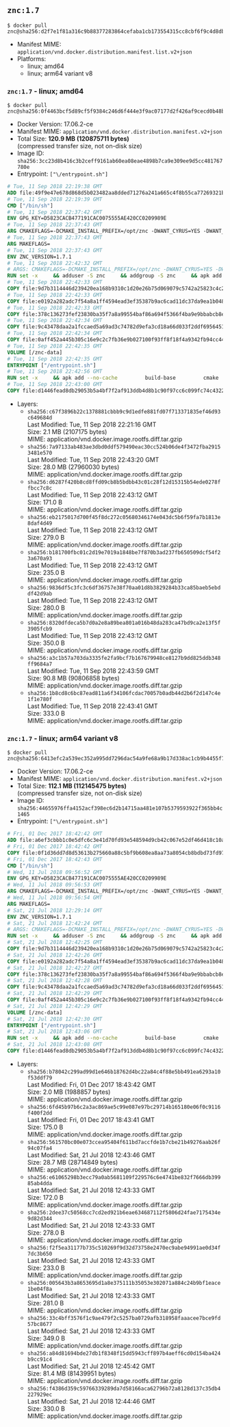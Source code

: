 ## `znc:1.7`

```console
$ docker pull znc@sha256:d2f7e1f81a316c9b88377283864cefaba1cb173554315cc8cbf6f9c4d8db34b5
```

-	Manifest MIME: `application/vnd.docker.distribution.manifest.list.v2+json`
-	Platforms:
	-	linux; amd64
	-	linux; arm64 variant v8

### `znc:1.7` - linux; amd64

```console
$ docker pull znc@sha256:0f4463bcf5d89cf5f9384c246d6f444e3f9ac07177d2f426af9cecd0b48b00c2
```

-	Docker Version: 17.06.2-ce
-	Manifest MIME: `application/vnd.docker.distribution.manifest.v2+json`
-	Total Size: **120.9 MB (120875711 bytes)**  
	(compressed transfer size, not on-disk size)
-	Image ID: `sha256:3cc23d8b416c3b2ceff9161ab60ea08eae4898b7ca9e309ee9d5cc481767780e`
-	Entrypoint: `["\/entrypoint.sh"]`

```dockerfile
# Tue, 11 Sep 2018 22:19:38 GMT
ADD file:49f9e47e678d868d5b023482aa8dded71276a241a665c4f8b55ca77269321b34 in / 
# Tue, 11 Sep 2018 22:19:39 GMT
CMD ["/bin/sh"]
# Tue, 11 Sep 2018 22:37:42 GMT
ENV GPG_KEY=D5823CACB477191CAC0075555AE420CC0209989E
# Tue, 11 Sep 2018 22:37:43 GMT
ARG CMAKEFLAGS=-DCMAKE_INSTALL_PREFIX=/opt/znc -DWANT_CYRUS=YES -DWANT_PERL=YES -DWANT_PYTHON=YES -DWANT_IPV6=NO
# Tue, 11 Sep 2018 22:37:43 GMT
ARG MAKEFLAGS=
# Tue, 11 Sep 2018 22:37:43 GMT
ENV ZNC_VERSION=1.7.1
# Tue, 11 Sep 2018 22:42:32 GMT
# ARGS: CMAKEFLAGS=-DCMAKE_INSTALL_PREFIX=/opt/znc -DWANT_CYRUS=YES -DWANT_PERL=YES -DWANT_PYTHON=YES -DWANT_IPV6=NO MAKEFLAGS=
RUN set -x     && adduser -S znc     && addgroup -S znc     && apk add --no-cache --virtual runtime-dependencies         boost         ca-certificates         cyrus-sasl         icu         su-exec         tini         tzdata     && apk add --no-cache --virtual build-dependencies         boost-dev         build-base         cmake         curl         cyrus-sasl-dev         gettext         gnupg         icu-dev         libressl-dev         perl-dev         python3-dev     && mkdir /znc-src && cd /znc-src     && curl -fsSL "https://znc.in/releases/archive/znc-${ZNC_VERSION}.tar.gz" -o znc.tgz     && curl -fsSL "https://znc.in/releases/archive/znc-${ZNC_VERSION}.tar.gz.sig" -o znc.tgz.sig     && export GNUPGHOME="$(mktemp -d)"     && gpg --keyserver ha.pool.sks-keyservers.net --recv-keys "${GPG_KEY}"     && gpg --batch --verify znc.tgz.sig znc.tgz     && rm -rf "$GNUPGHOME"     && tar -zxf znc.tgz --strip-components=1     && mkdir build && cd build     && cmake .. ${CMAKEFLAGS}     && make $MAKEFLAGS     && make install     && apk del build-dependencies     && cd / && rm -rf /znc-src
# Tue, 11 Sep 2018 22:42:33 GMT
COPY file:9d7b3114446d239420ea168b9310c1d20e26b75d069079c5742a25823c4c2aab in / 
# Tue, 11 Sep 2018 22:42:33 GMT
COPY file:e0192a282adc7f54a8a1ff4594ead3ef35387b9ac6cad11dc37da9ea1b048a13 in /startup-sequence/ 
# Tue, 11 Sep 2018 22:42:33 GMT
COPY file:378c136273fef23830ba35f7a8a99554baf86a694f5366f4ba9e9bbabcb8ee6a in /startup-sequence/ 
# Tue, 11 Sep 2018 22:42:34 GMT
COPY file:9c43478daa2a1fccaed5a69ad3c74782d9efa3cd18a66d033f2ddf6956451ba5 in /startup-sequence/ 
# Tue, 11 Sep 2018 22:42:34 GMT
COPY file:0aff452a445b305c16e9c2c7fb36e9b027100f93ff8f18f4a9342fb94cc44b9c in /startup-sequence/ 
# Tue, 11 Sep 2018 22:42:35 GMT
VOLUME [/znc-data]
# Tue, 11 Sep 2018 22:42:35 GMT
ENTRYPOINT ["/entrypoint.sh"]
# Tue, 11 Sep 2018 22:42:56 GMT
RUN set -x     && apk add --no-cache         build-base         cmake         icu-dev         libressl-dev         perl         python3
# Tue, 11 Sep 2018 22:43:00 GMT
COPY file:d1446fead8db29053b5a4bf7f2af913ddb4d8b1c90f97cc6c099fc74c4322109 in /startup-sequence/ 
```

-	Layers:
	-	`sha256:c67f3896b22c1378881cbbb9c9d1edfe881fd07f713371835ef46d93c649684d`  
		Last Modified: Tue, 11 Sep 2018 22:21:16 GMT  
		Size: 2.1 MB (2107175 bytes)  
		MIME: application/vnd.docker.image.rootfs.diff.tar.gzip
	-	`sha256:7a97133ab483ae3dbd0ddf579490eac30cc524b06de4f3472fba29153481e570`  
		Last Modified: Tue, 11 Sep 2018 22:43:20 GMT  
		Size: 28.0 MB (27960030 bytes)  
		MIME: application/vnd.docker.image.rootfs.diff.tar.gzip
	-	`sha256:d6287f420b8cd8ffd09cb8b5bdbb43c01c28f12d15315b54ede0278ffbcc7c8c`  
		Last Modified: Tue, 11 Sep 2018 22:43:12 GMT  
		Size: 171.0 B  
		MIME: application/vnd.docker.image.rootfs.diff.tar.gzip
	-	`sha256:eb2175017d700f45f8dc272c05680346174e043dc5b6f59fa7b1813e8daf4d49`  
		Last Modified: Tue, 11 Sep 2018 22:43:12 GMT  
		Size: 279.0 B  
		MIME: application/vnd.docker.image.rootfs.diff.tar.gzip
	-	`sha256:b181700fbc01c2d19e7019a1848be7f870b3ad237fb650509dcf54f23a670a93`  
		Last Modified: Tue, 11 Sep 2018 22:43:12 GMT  
		Size: 235.0 B  
		MIME: application/vnd.docker.image.rootfs.diff.tar.gzip
	-	`sha256:9836df5c3fc3c6df36757e38f70aa01d8b3829284b33ca85baeb5ebddf42d9ab`  
		Last Modified: Tue, 11 Sep 2018 22:43:12 GMT  
		Size: 280.0 B  
		MIME: application/vnd.docker.image.rootfs.diff.tar.gzip
	-	`sha256:8320dfdeca5b7d0a2e8a89bea801a016b48da283ca47bd9ca2e13f5f3905fcb9`  
		Last Modified: Tue, 11 Sep 2018 22:43:12 GMT  
		Size: 350.0 B  
		MIME: application/vnd.docker.image.rootfs.diff.tar.gzip
	-	`sha256:a3c1b57a703da3335fe2fa9bcf7b167679948ce8127b9dd825ddb348ff9684a7`  
		Last Modified: Tue, 11 Sep 2018 22:43:59 GMT  
		Size: 90.8 MB (90806858 bytes)  
		MIME: application/vnd.docker.image.rootfs.diff.tar.gzip
	-	`sha256:1b8cd8c6bc87ead811a6f34106fcdac70057b0adb44d2b6f2d147c4e1f1e780f`  
		Last Modified: Tue, 11 Sep 2018 22:43:41 GMT  
		Size: 333.0 B  
		MIME: application/vnd.docker.image.rootfs.diff.tar.gzip

### `znc:1.7` - linux; arm64 variant v8

```console
$ docker pull znc@sha256:6413efc2a539ec352a995dd7296dac54a9fe68a9b17d338ac1cb9b4455f7d8bd
```

-	Docker Version: 17.06.2-ce
-	Manifest MIME: `application/vnd.docker.distribution.manifest.v2+json`
-	Total Size: **112.1 MB (112145475 bytes)**  
	(compressed transfer size, not on-disk size)
-	Image ID: `sha256:44655976ffa4152acf398ec6d2b14715aa481e107b5379593922f365bb4c1465`
-	Entrypoint: `["\/entrypoint.sh"]`

```dockerfile
# Fri, 01 Dec 2017 18:42:42 GMT
ADD file:a6ef3cbbb1c0e5dfc6c3e41d70fd93e548594d9cb42c067e52df46d418c10a79 in / 
# Fri, 01 Dec 2017 18:42:42 GMT
COPY file:0f1d36dd7d8d53613b275660a88c5bf9b608ea8aa73a8054cb8bdbd73fd971ac in /etc/localtime 
# Fri, 01 Dec 2017 18:42:43 GMT
CMD ["/bin/sh"]
# Wed, 11 Jul 2018 09:56:52 GMT
ENV GPG_KEY=D5823CACB477191CAC0075555AE420CC0209989E
# Wed, 11 Jul 2018 09:56:53 GMT
ARG CMAKEFLAGS=-DCMAKE_INSTALL_PREFIX=/opt/znc -DWANT_CYRUS=YES -DWANT_PERL=YES -DWANT_PYTHON=YES -DWANT_IPV6=NO
# Wed, 11 Jul 2018 09:56:54 GMT
ARG MAKEFLAGS=
# Sat, 21 Jul 2018 12:29:14 GMT
ENV ZNC_VERSION=1.7.1
# Sat, 21 Jul 2018 12:42:24 GMT
# ARGS: CMAKEFLAGS=-DCMAKE_INSTALL_PREFIX=/opt/znc -DWANT_CYRUS=YES -DWANT_PERL=YES -DWANT_PYTHON=YES -DWANT_IPV6=NO MAKEFLAGS=
RUN set -x     && adduser -S znc     && addgroup -S znc     && apk add --no-cache --virtual runtime-dependencies         boost         ca-certificates         cyrus-sasl         icu         su-exec         tini         tzdata     && apk add --no-cache --virtual build-dependencies         boost-dev         build-base         cmake         curl         cyrus-sasl-dev         gettext         gnupg         icu-dev         libressl-dev         perl-dev         python3-dev     && mkdir /znc-src && cd /znc-src     && curl -fsSL "https://znc.in/releases/archive/znc-${ZNC_VERSION}.tar.gz" -o znc.tgz     && curl -fsSL "https://znc.in/releases/archive/znc-${ZNC_VERSION}.tar.gz.sig" -o znc.tgz.sig     && export GNUPGHOME="$(mktemp -d)"     && gpg --keyserver ha.pool.sks-keyservers.net --recv-keys "${GPG_KEY}"     && gpg --batch --verify znc.tgz.sig znc.tgz     && rm -rf "$GNUPGHOME"     && tar -zxf znc.tgz --strip-components=1     && mkdir build && cd build     && cmake .. ${CMAKEFLAGS}     && make $MAKEFLAGS     && make install     && apk del build-dependencies     && cd / && rm -rf /znc-src
# Sat, 21 Jul 2018 12:42:25 GMT
COPY file:9d7b3114446d239420ea168b9310c1d20e26b75d069079c5742a25823c4c2aab in / 
# Sat, 21 Jul 2018 12:42:26 GMT
COPY file:e0192a282adc7f54a8a1ff4594ead3ef35387b9ac6cad11dc37da9ea1b048a13 in /startup-sequence/ 
# Sat, 21 Jul 2018 12:42:27 GMT
COPY file:378c136273fef23830ba35f7a8a99554baf86a694f5366f4ba9e9bbabcb8ee6a in /startup-sequence/ 
# Sat, 21 Jul 2018 12:42:28 GMT
COPY file:9c43478daa2a1fccaed5a69ad3c74782d9efa3cd18a66d033f2ddf6956451ba5 in /startup-sequence/ 
# Sat, 21 Jul 2018 12:42:29 GMT
COPY file:0aff452a445b305c16e9c2c7fb36e9b027100f93ff8f18f4a9342fb94cc44b9c in /startup-sequence/ 
# Sat, 21 Jul 2018 12:42:29 GMT
VOLUME [/znc-data]
# Sat, 21 Jul 2018 12:42:30 GMT
ENTRYPOINT ["/entrypoint.sh"]
# Sat, 21 Jul 2018 12:43:06 GMT
RUN set -x     && apk add --no-cache         build-base         cmake         icu-dev         libressl-dev         perl         python3
# Sat, 21 Jul 2018 12:43:08 GMT
COPY file:d1446fead8db29053b5a4bf7f2af913ddb4d8b1c90f97cc6c099fc74c4322109 in /startup-sequence/ 
```

-	Layers:
	-	`sha256:b78042c299ad99d1e646b18762d4bc22a84c4f88e5bb491ea6293a10f53ddf79`  
		Last Modified: Fri, 01 Dec 2017 18:43:42 GMT  
		Size: 2.0 MB (1988857 bytes)  
		MIME: application/vnd.docker.image.rootfs.diff.tar.gzip
	-	`sha256:6fd45b97b6c2a3ac869ae5c99e087e97bc29714b165180e06f0c9116f400f2dd`  
		Last Modified: Fri, 01 Dec 2017 18:43:41 GMT  
		Size: 175.0 B  
		MIME: application/vnd.docker.image.rootfs.diff.tar.gzip
	-	`sha256:561570bc00e073ccea95404f611bd7accfde1b7cbe21b49276aab26f94c07fa4`  
		Last Modified: Sat, 21 Jul 2018 12:43:46 GMT  
		Size: 28.7 MB (28714849 bytes)  
		MIME: application/vnd.docker.image.rootfs.diff.tar.gzip
	-	`sha256:e61065298b3ecc79a0ab5681109f229576c6e4741be832f7666db39985ab4dda`  
		Last Modified: Sat, 21 Jul 2018 12:43:33 GMT  
		Size: 172.0 B  
		MIME: application/vnd.docker.image.rootfs.diff.tar.gzip
	-	`sha256:2dee37c50568cc7cd2ed921b6eae634687112f5806d24fae7175434e9d82d344`  
		Last Modified: Sat, 21 Jul 2018 12:43:33 GMT  
		Size: 278.0 B  
		MIME: application/vnd.docker.image.rootfs.diff.tar.gzip
	-	`sha256:f2f5ea31177b735c510269f9d32d73758e2470ec9abe94991ae0d34f7dc3b650`  
		Last Modified: Sat, 21 Jul 2018 12:43:33 GMT  
		Size: 233.0 B  
		MIME: application/vnd.docker.image.rootfs.diff.tar.gzip
	-	`sha256:005643b3a8653695d1a8e375111b35053e302071a884c24b9bf1eace1be04f8a`  
		Last Modified: Sat, 21 Jul 2018 12:43:33 GMT  
		Size: 281.0 B  
		MIME: application/vnd.docker.image.rootfs.diff.tar.gzip
	-	`sha256:33c4bff3576f1c9ae479f2c5257ba0729afb318958faaacee7bce9fd57bc8677`  
		Last Modified: Sat, 21 Jul 2018 12:43:33 GMT  
		Size: 349.0 B  
		MIME: application/vnd.docker.image.rootfs.diff.tar.gzip
	-	`sha256:a84d81694bde27db1f8348f15dd5943cff897b4aeff6cd0d154ba424b9cc91c4`  
		Last Modified: Sat, 21 Jul 2018 12:45:42 GMT  
		Size: 81.4 MB (81439951 bytes)  
		MIME: application/vnd.docker.image.rootfs.diff.tar.gzip
	-	`sha256:f4386d359c59766339289da7d58166aca62796b72a8128d137c35db4227929ec`  
		Last Modified: Sat, 21 Jul 2018 12:44:46 GMT  
		Size: 330.0 B  
		MIME: application/vnd.docker.image.rootfs.diff.tar.gzip
